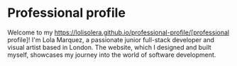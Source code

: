 # Professional profile

Welcome to my https://lolisolera.github.io/professional-profile/[professional profile]! I'm Lola Marquez, a passionate junior full-stack developer and visual artist based in London. The website, which I designed and built myself, showcases my journey into the world of software development.

